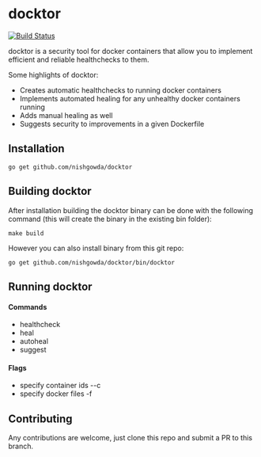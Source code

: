 # docktor

[![Build Status](https://travis-ci.com/nishgowda/docktor.svg?branch=master)](https://travis-ci.com/nishgowda/docktor)

docktor is a security tool for docker containers that allow you to implement efficient and reliable healthchecks to them.

Some highlights of docktor:
 - Creates automatic healthchecks to running docker containers
 - Implements automated healing for any unhealthy docker containers running
 - Adds manual healing as well
 - Suggests security to improvements in a given Dockerfile

## Installation
```
go get github.com/nishgowda/docktor
```

## Building docktor
After installation building the docktor binary can be done with the following command (this will create the binary in the existing bin folder):
``` 
make build
```

However you can also install binary from this git repo:
```
go get github.com/nishgowda/docktor/bin/docktor
```
## Running docktor
#### Commands
 - healthcheck
 - heal
 - autoheal
 - suggest
 #### Flags
  - specify container ids --c
  - specify docker files -f


## Contributing
Any contributions are welcome, just clone this repo and submit a PR to this branch.